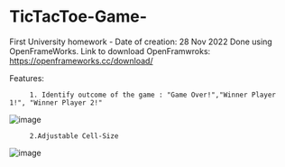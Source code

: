 
# TicTacToe-Game-
First University homework - Date of creation: 28 Nov 2022
Done using OpenFrameWorks. Link to download OpenFramwroks: https://openframeworks.cc/download/


Features: 
         
         1. Identify outcome of the game : "Game Over!","Winner Player 1!", "Winner Player 2!"

![image](https://user-images.githubusercontent.com/124136245/218987397-0a081a59-7a68-4a2f-bf55-4f826fbe359a.png)

         2.Adjustable Cell-Size

![image](https://user-images.githubusercontent.com/124136245/218987775-3b97b538-a9c2-4caa-82fa-d0cb0edc061c.png)
